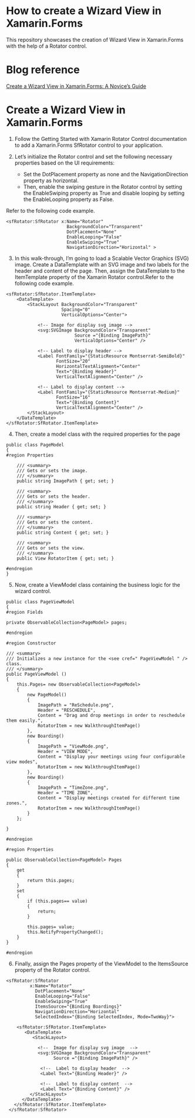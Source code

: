 # How to create a Wizard View in Xamarin.Forms

This repository showcases the creation of Wizard View in Xamarin.Forms with the help of a Rotator control.
#  Blog reference
[Create a Wizard View in Xamarin.Forms: A Novice’s Guide](https://www.syncfusion.com/blogs/post/create-a-wizard-view-in-xamarin-forms.aspx)

#   Create a Wizard View in Xamarin.Forms
1.   Follow the Getting Started with Xamarin Rotator Control documentation to add a Xamarin.Forms SfRotator control to your application.
2.  Let’s initialize the Rotator control and set the following necessary properties based on the UI requirements:

    *  Set the DotPlacement property as none and the NavigationDirection property as horizontal.
    *   Then, enable the swiping gesture in the Rotator control by setting the EnableSwiping property as True and disable looping by setting the EnableLooping property as False.

Refer to the following code example.

```
<sfRotator:SfRotator x:Name="Rotator"
                       BackgroundColor="Transparent"
                       DotPlacement="None"
                       EnableLooping="False"
                       EnableSwiping="True"
                       NavigationDirection="Horizontal" >
```
3.  In this walk-through, I’m going to load a Scalable Vector Graphics (SVG) image. Create a DataTemplate with an SVG image and two labels for the header and content of the page. Then, assign the DataTemplate to the ItemTemplate property of the Xamarin Rotator control.Refer to the following code example.

```
<sfRotator:SfRotator.ItemTemplate>
    <DataTemplate>
        <StackLayout BackgroundColor="Transparent"
                     Spacing="0"
                     VerticalOptions="Center">

            <!-- Image for display svg image -->
            <svg:SVGImage BackgroundColor="Transparent"
                          Source ="{Binding ImagePath}"
                          VerticalOptions="Center" />

            <!-- Label to display header -->
            <Label FontFamily="{StaticResource Montserrat-SemiBold}"
                   FontSize="20"
                   HorizontalTextAlignment="Center"
                   Text="{Binding Header}"
                   VerticalTextAlignment="Center" />

            <!-- Label to display content -->
            <Label FontFamily="{StaticResource Montserrat-Medium}"
                   FontSize="16"
                   Text="{Binding Content}"
                   VerticalTextAlignment="Center" />
        </StackLayout>
    </DataTemplate>
</sfRotator:SfRotator.ItemTemplate>
```
4.  Then, create a model class with the required properties for the page

```
public class PageModel
{ 
#region Properties

    /// <summary>
    /// Gets or sets the image.
    /// </summary>
    public string ImagePath { get; set; }

    /// <summary>
    /// Gets or sets the header.
    /// </summary>
    public string Header { get; set; }

    /// <summary>
    /// Gets or sets the content.
    /// </summary>
    public string Content { get; set; }

    /// <summary>
    /// Gets or sets the view.
    /// </summary>
    public View RotatorItem { get; set; }

#endregion
}
```
5.  Now, create a ViewModel class containing the business logic for the wizard control.
```
public class PageViewModel 
{
#region Fields

private ObservableCollection<PageModel> pages;

#endregion

#region Constructor

/// <summary>
/// Initializes a new instance for the <see cref=" PageViewModel " /> class.
/// </summary>
public PageViewModel ()
{
    this.Pages= new ObservableCollection<PageModel>
    {
        new PageModel()
        {
            ImagePath = "ReSchedule.png",
            Header = "RESCHEDULE",
            Content = "Drag and drop meetings in order to reschedule them easily.",
            RotatorItem = new WalkthroughItemPage()
        },
        new Boarding()
        {
            ImagePath = "ViewMode.png",
            Header = "VIEW MODE",
            Content = "Display your meetings using four configurable view modes",
            RotatorItem = new WalkthroughItemPage()
        },
        new Boarding()
        {
            ImagePath = "TimeZone.png",
            Header = "TIME ZONE",
            Content = "Display meetings created for different time zones.",
            RotatorItem = new WalkthroughItemPage()
        }
    };

}

#endregion

#region Properties

public ObservableCollection<PageModel> Pages
{
    get
    {
        return this.pages;
    }
    set
    {
        if (this.pages== value)
        {
            return;
        }

        this.pages= value;
        this.NotifyPropertyChanged();
    }
}

#endregion
```
6.  Finally, assign the Pages property of the ViewModel to the ItemsSource property of the Rotator control.

```
<sfRotator:SfRotator
         x:Name="Rotator"
           DotPlacement="None"
           EnableLooping="False"
           EnableSwiping="True"
           ItemsSource="{Binding Boardings}"
           NavigationDirection="Horizontal"
           SelectedIndex="{Binding SelectedIndex, Mode=TwoWay}">
 
    <sfRotator:SfRotator.ItemTemplate>
       <DataTemplate>
          <StackLayout>
 
            <!--  Image for display svg image  -->
            <svg:SVGImage BackgroundColor="Transparent"                               
                  Source ="{Binding ImagePath}" />
 
             <!--  Label to display header  -->
             <Label Text="{Binding Header}" />
 
             <!--  Label to display content  -->
             <Label Text="{Binding Content}" />
         </StackLayout>
      </DataTemplate>
   </sfRotator:SfRotator.ItemTemplate>
 </sfRotator:SfRotator>
 ```